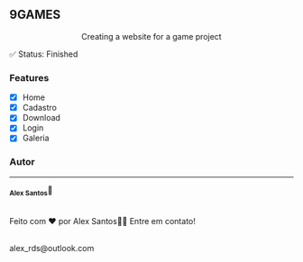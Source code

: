 ## 9GAMES
<p align="center">Creating a website for a game project</p>

✅ Status: Finished

### Features

- [x] Home
- [x] Cadastro
- [x] Download
- [x] Login
- [x] Galeria

### Autor
---
 <sub><b>Alex Santos</b></sub>🚀
 <br/><br/><br/>
 Feito com ❤️ por Alex Santos👋🏽 Entre em contato!

 <br/>
alex_rds@outlook.com
